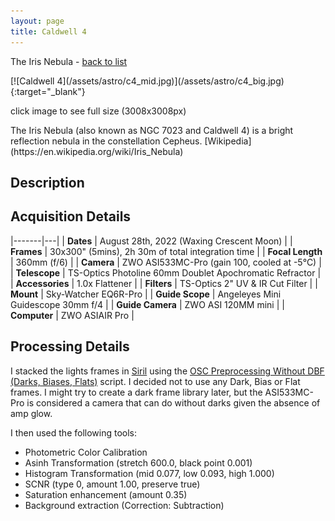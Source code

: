 ```yaml
---
layout: page
title: Caldwell 4
---
```


<p class="page-meta">
  The Iris Nebula - <a href="/astro/">back to list</a>
</p>
[![Caldwell 4](/assets/astro/c4_mid.jpg)](/assets/astro/c4_big.jpg){:target="_blank"}
<p class="caption">
  click image to see full size (3008x3008px)
</p>
<p class="lead" markdown="1">
  The Iris Nebula (also known as NGC 7023 and Caldwell 4) is a bright reflection nebula in the constellation Cepheus. [Wikipedia](https://en.wikipedia.org/wiki/Iris_Nebula)
</p>

## Description


## Acquisition Details

|-------|---|
| **Dates** | August 28th, 2022 (Waxing Crescent Moon) |
| **Frames** | 30x300" (5mins), 2h 30m of total integration time |
| **Focal Length** | 360mm (f/6) |
| **Camera** | ZWO ASI533MC-Pro (gain 100, cooled at -5°C) |
| **Telescope** | TS-Optics Photoline 60mm Doublet Apochromatic Refractor |
| **Accessories** | 1.0x Flattener |
| **Filters** | TS-Optics 2" UV & IR Cut Filter |
| **Mount** | Sky-Watcher EQ6R-Pro |
| **Guide Scope** | Angeleyes Mini Guidescope 30mm f/4 |
| **Guide Camera** | ZWO ASI 120MM mini |
| **Computer** | ZWO ASIAIR Pro |

## Processing Details

I stacked the lights frames in [Siril](https://siril.org/) using the [OSC Preprocessing Without DBF (Darks, Biases, Flats)](https://free-astro.org/index.php?title=Siril:scripts) script. I decided not to use any Dark, Bias or Flat frames. I might try to create a dark frame library later, but the ASI533MC-Pro is considered a camera that can do without darks given the absence of amp glow.

I then used the following tools:

- Photometric Color Calibration
- Asinh Transformation (stretch 600.0, black point 0.001)
- Histogram Transformation (mid 0.077, low 0.093, high 1.000)
- SCNR (type 0, amount 1.00, preserve true)
- Saturation enhancement (amount 0.35)
- Background extraction (Correction: Subtraction)

<!--
## Additional Images

<div id="gallery">
  <a class="gallery-item" href="/assets/astro/c4_starless_big.jpg" target="_blank">
    <img src="/assets/astro/c4_starless_small.jpg" alt="Messier 31 Starless">
    <div class="overlay">
      <div class="text">Iris Nebula Starless</div>
    </div>
  </a>
  <a class="gallery-item" href="/assets/astro/c4_single_big.jpg" target="_blank">
    <img src="/assets/astro/c4_single_small.jpg" alt="Messier 31 Single Expsure">
    <div class="overlay">
      <div class="text">Iris Nebula Single Frame</div>
    </div>
  </a>
</div> -->